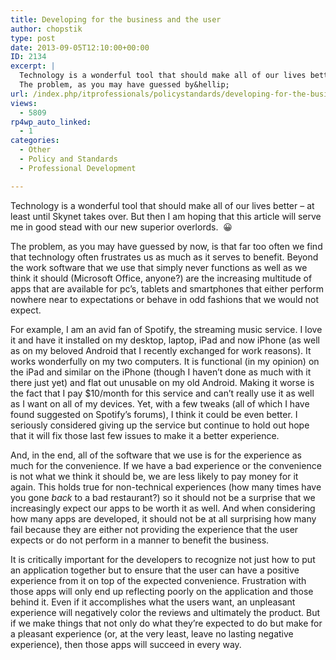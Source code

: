 ```yaml
---
title: Developing for the business and the user
author: chopstik
type: post
date: 2013-09-05T12:10:00+00:00
ID: 2134
excerpt: |
  Technology is a wonderful tool that should make all of our lives better - at least until Skynet takes over. But then I am hoping that this article will serve me in good stead with our new superior overlords.  :D
  The problem, as you may have guessed by&hellip;
url: /index.php/itprofessionals/policystandards/developing-for-the-business-and/
views:
  - 5809
rp4wp_auto_linked:
  - 1
categories:
  - Other
  - Policy and Standards
  - Professional Development

---
```

Technology is a wonderful tool that should make all of our lives better &#8211; at least until Skynet takes over. But then I am hoping that this article will serve me in good stead with our new superior overlords.  😀

The problem, as you may have guessed by now, is that far too often we find that technology often frustrates us as much as it serves to benefit. Beyond the work software that we use that simply never functions as well as we think it should (Microsoft Office, anyone?) are the increasing multitude of apps that are available for pc&#8217;s, tablets and smartphones that either perform nowhere near to expectations or behave in odd fashions that we would not expect.

For example, I am an avid fan of Spotify, the streaming music service. I love it and have it installed on my desktop, laptop, iPad and now iPhone (as well as on my beloved Android that I recently exchanged for work reasons). It works wonderfully on my two computers. It is functional (in my opinion) on the iPad and similar on the iPhone (though I haven&#8217;t done as much with it there just yet) and flat out unusable on my old Android. Making it worse is the fact that I pay $10/month for this service and can&#8217;t really use it as well as I want on all of my devices. Yet, with a few tweaks (all of which I have found suggested on Spotify&#8217;s forums), I think it could be even better. I seriously considered giving up the service but continue to hold out hope that it will fix those last few issues to make it a better experience.

And, in the end, all of the software that we use is for the experience as much for the convenience. If we have a bad experience or the convenience is not what we think it should be, we are less likely to pay money for it again. This holds true for non-technical experiences (how many times have you gone _back_ to a bad restaurant?) so it should not be a surprise that we increasingly expect our apps to be worth it as well. And when considering how many apps are developed, it should not be at all surprising how many fail because they are either not providing the experience that the user expects or do not perform in a manner to benefit the business.

It is critically important for the developers to recognize not just how to put an application together but to ensure that the user can have a positive experience from it on top of the expected convenience. Frustration with those apps will only end up reflecting poorly on the application and those behind it. Even if it accomplishes what the users want, an unpleasant experience will negatively color the reviews and ultimately the product. But if we make things that not only do what they&#8217;re expected to do but make for a pleasant experience (or, at the very least, leave no lasting negative experience), then those apps will succeed in every way.
